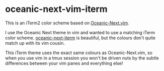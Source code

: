 # oceanic-next-vim-iterm

This is an iTerm2 color scheme based on [Oceanic-Next.vim](https://github.com/mhartington/oceanic-next).

I use the Oceanic Next theme in vim and wanted to use a matching iTerm color scheme. [oceanic-next-iterm](https://github.com/mhartington/oceanic-next-iterm) is beautiful, but the colours don't quite match up with its vim cousin.

This iTerm theme uses the exact same colours as Oceanic-Next.vim, so when you use vim in a tmux session you won't be driven nuts by the subtle differences between your vim panes and everything else!

